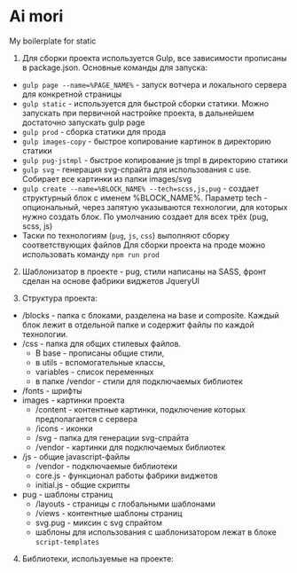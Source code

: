 # Ai mori
My boilerplate for static

1. Для сборки проекта используется Gulp, все зависимости прописаны в package.json.
Основные команды для запуска:

* `gulp page --name=%PAGE_NAME%` - запуск вотчера и локального сервера для конкретной страницы
* `gulp static` - используется для быстрой сборки статики. Можно запускать при первичной настройке проекта, в дальнейшем достаточно запускать gulp page
* `gulp prod` - сборка статики для прода
* `gulp images-copy` - быстрое копирование картинок в директорию статики
* `gulp pug-jstmpl` - быстрое копирование js tmpl в директорию статики
* `gulp svg` - генерация svg-спрайта для использования с use. Собирает все картинки из папки images/svg
* `gulp create --name=%BLOCK_NAME% --tech=scss,js,pug` - создает структурный блок с именем %BLOCK_NAME%. Параметр tech - опциональный, через запятую указываются технологии, для которых нужно создать блок. По умолчанию создает для всех трёх (pug, scss, js)
* Таски по технологиям (`pug`, `js`, `css`) выполняют сборку соответствующих файлов
Для сборки проекта на проде можно использовать команду `npm run prod`

2. Шаблонизатор в проекте - pug, стили написаны на SASS, фронт сделан на основе фабрики виджетов JqueryUI

3. Структура проекта:
* /blocks - папка с блоками, разделена на base и composite. Каждый блок лежит в отдельной папке и содержит файлы по каждой технологии.
* /css - папка для общих стилевых файлов. 
    * В base - прописаны общие стили, 
    * в utils - вспомогательные классы, 
    * variables - список переменных
    * в папке /vendor - стили для подключаемых библиотек
* /fonts - шрифты
* images - картинки проекта
    * /content - контентные картинки, подключение которых предполагается с сервера
    * /icons - иконки
    * /svg - папка для генерации svg-спрайта
    * /vendor - картинки для подключаемых библиотек
* /js - общие javascript-файлы
    * /vendor - подключаемые библиотеки
    * core.js - функционал работы фабрики виджетов
    * initial.js - общие скрипты
* pug - шаблоны страниц
    * /layouts - страницы с глобальными шаблонами
    * /views - контентные шаблоны страниц
    * svg.pug - миксин с svg спрайтом
    * шаблоны для использования с шаблонизатором лежат в блоке `script-templates`

4. Библиотеки, используемые на проекте:

